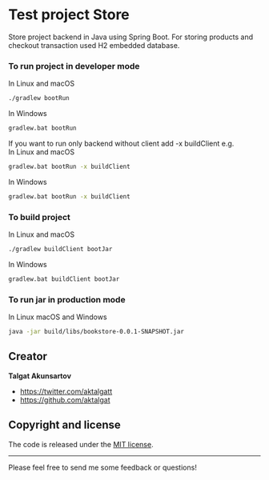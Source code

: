 # Test project Store
Store project backend in Java using Spring Boot. For storing products and checkout transaction
used H2 embedded database.

### To run project in developer mode
In Linux and macOS
```bash
./gradlew bootRun
```
In Windows
```bash
gradlew.bat bootRun
```
If you want to run only backend without client add -x buildClient e.g.  
In Linux and macOS
```bash
gradlew.bat bootRun -x buildClient
```
In Windows
```bash
gradlew.bat bootRun -x buildClient
```
### To build project
In Linux and macOS
```bash
./gradlew buildClient bootJar
```
In Windows
```bash
gradlew.bat buildClient bootJar
```
### To run jar in production mode
In Linux macOS and Windows 
```bash
java -jar build/libs/bookstore-0.0.1-SNAPSHOT.jar 
```

## Creator

**Talgat Akunsartov**

* <https://twitter.com/aktalgatt>
* <https://github.com/aktalgat>

## Copyright and license

The code is released under the [MIT license](LICENSE?raw=true).

---------------------------------------

Please feel free to send me some feedback or questions!
